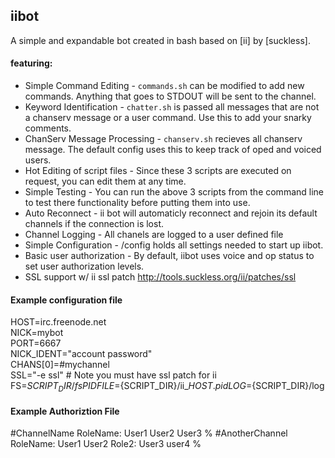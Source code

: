 
## iibot

A simple and expandable bot created in bash based on [ii] by [suckless].

#### featuring:

 * Simple Command Editing - `commands.sh` can be modified to add new commands. Anything that goes to STDOUT will be sent to the channel. 
 * Keyword Identification - `chatter.sh` is passed all messages that are not a chanserv message or a user command. Use this to add your snarky comments.
 * ChanServ Message Processing - `chanserv.sh` recieves all chanserv message. The default config uses this to keep track of oped and voiced users.
 * Hot Editing of script files - Since these 3 scripts are executed on request, you can edit them at any time.
 * Simple Testing - You can run the above 3 scripts from the command line to test there functionality before putting them into use.
 * Auto Reconnect - ii bot will automaticly reconnect and rejoin its default channels if the connection is lost.
 * Channel Logging - All chanels are logged to a user defined file
 * Simple Configuration - /config holds all settings needed to start up iibot.
 * Basic user authorization - By default, iibot uses voice and op status to set user authorization levels.
 * SSL support w/ ii ssl patch  http://tools.suckless.org/ii/patches/ssl

#### Example configuration file

HOST=irc.freenode.net  
NICK=mybot  
PORT=6667  
NICK_IDENT="account password"  
CHANS[0]=#mychannel  
SSL="-e ssl"  # Note you must have ssl patch for ii  
FS=${SCRIPT_DIR}/fs  
PIDFILE=${SCRIPT_DIR}/ii_${HOST}.pid  
LOG=${SCRIPT_DIR}/log 


#### Example Authoriztion File

#ChannelName
RoleName: User1 User2 User3
%
#AnotherChannel
RoleName: User1 User2
Role2: User3 user4
%
 
